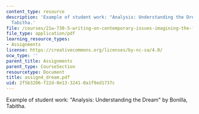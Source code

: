 ```yaml
---
content_type: resource
description: 'Example of student work: "Analysis: Understanding the Dream" by Bonilla,
  Tabitha.'
file: /courses/21w-730-5-writing-on-contemporary-issues-imagining-the-future-fall-2007/2f5b3206f22d0e1332410a1f9ed1737c_assign4_dream.pdf
file_type: application/pdf
learning_resource_types:
- Assignments
license: https://creativecommons.org/licenses/by-nc-sa/4.0/
ocw_type: ''
parent_title: Assignments
parent_type: CourseSection
resourcetype: Document
title: assign4_dream.pdf
uid: 2f5b3206-f22d-0e13-3241-0a1f9ed1737c
---
```

Example of student work: "Analysis: Understanding the Dream" by Bonilla, Tabitha.